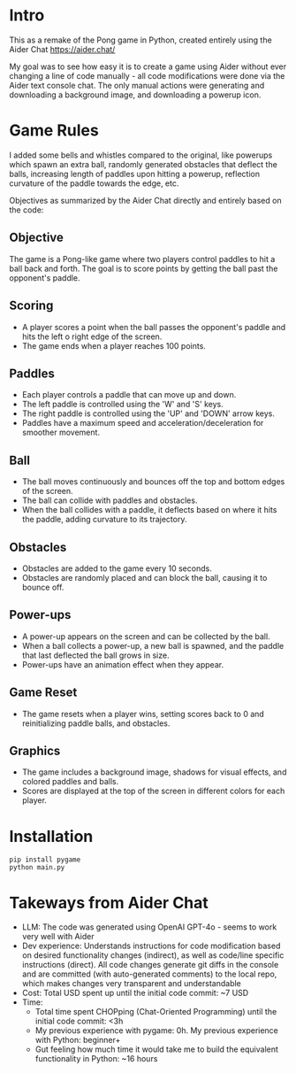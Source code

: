 # Intro
This as a remake of the Pong game in Python, created entirely using the Aider Chat https://aider.chat/

My goal was to see how easy it is to create a game using Aider without ever changing a line of code manually - all code modifications were done via the Aider text console chat. The only manual actions were generating and downloading a background image, and downloading a powerup icon.

# Game Rules
I added some bells and whistles compared to the original, like powerups which spawn an extra ball, randomly generated obstacles that deflect the balls, increasing length of paddles upon hitting a powerup, reflection curvature of the paddle towards the edge, etc.

Objectives as summarized by the Aider Chat directly and entirely based on the code:

## Objective
 The game is a Pong-like game where two players control paddles to hit a ball back and
 forth. The goal is to score points by getting the ball past the opponent's paddle.

 ## Scoring
 - A player scores a point when the ball passes the opponent's paddle and hits the left o
 right edge of the screen.
 - The game ends when a player reaches 100 points.

 ## Paddles
 - Each player controls a paddle that can move up and down.
 - The left paddle is controlled using the 'W' and 'S' keys.
 - The right paddle is controlled using the 'UP' and 'DOWN' arrow keys.
 - Paddles have a maximum speed and acceleration/deceleration for smoother movement.

 ## Ball
 - The ball moves continuously and bounces off the top and bottom edges of the screen.
 - The ball can collide with paddles and obstacles.
 - When the ball collides with a paddle, it deflects based on where it hits the paddle,
 adding curvature to its trajectory.

 ## Obstacles
 - Obstacles are added to the game every 10 seconds.
 - Obstacles are randomly placed and can block the ball, causing it to bounce off.

 ## Power-ups
 - A power-up appears on the screen and can be collected by the ball.
 - When a ball collects a power-up, a new ball is spawned, and the paddle that last
 deflected the ball grows in size.
 - Power-ups have an animation effect when they appear.

 ## Game Reset
 - The game resets when a player wins, setting scores back to 0 and reinitializing paddle
 balls, and obstacles.

 ## Graphics
 - The game includes a background image, shadows for visual effects, and colored paddles
 and balls.
 - Scores are displayed at the top of the screen in different colors for each player.

# Installation
```
pip install pygame
python main.py
```

# Takeways from Aider Chat
- LLM: The code was generated using OpenAI GPT-4o - seems to work very well with Aider
- Dev experience: Understands instructions for code modification based on desired functionality changes (indirect), as well as code/line specific instructions (direct). All code changes generate git diffs in the console and are committed (with auto-generated comments) to the local repo, which makes changes very transparent and understandable
- Cost: Total USD spent up until the initial code commit: ~7 USD
- Time:
  - Total time spent CHOPping (Chat-Oriented Programming) until the initial code commit: <3h
  - My previous experience with pygame: 0h. My previous experience with Python: beginner+
  - Gut feeling how much time it would take me to build the equivalent functionality in Python: ~16 hours
